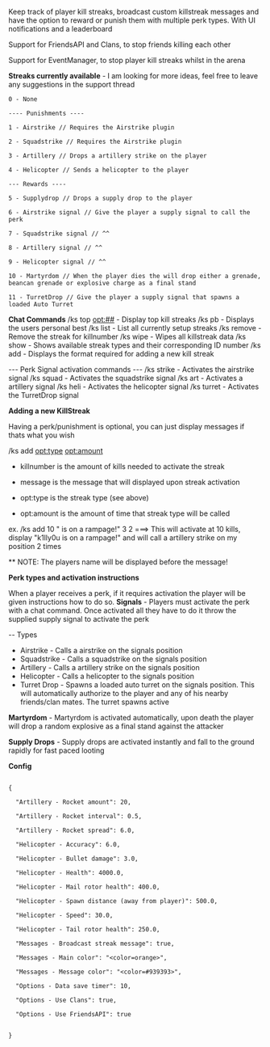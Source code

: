 Keep track of player kill streaks, broadcast custom killstreak messages and have the option to reward or punish them with multiple perk types. With UI notifications and a leaderboard


Support for FriendsAPI and Clans, to stop friends killing each other

Support for EventManager, to stop player kill streaks whilst in the arena

**Streaks currently available** - I am looking for more ideas, feel free to leave any suggestions in the support thread

````
0 - None

---- Punishments ----

1 - Airstrike // Requires the Airstrike plugin

2 - Squadstrike // Requires the Airstrike plugin

3 - Artillery // Drops a artillery strike on the player

4 - Helicopter // Sends a helicopter to the player

--- Rewards ----

5 - Supplydrop // Drops a supply drop to the player

6 - Airstrike signal // Give the player a supply signal to call the perk

7 - Squadstrike signal // ^^

8 - Artillery signal // ^^

9 - Helicopter signal // ^^

10 - Martyrdom // When the player dies the will drop either a grenade, beancan grenade or explosive charge as a final stand

11 - TurretDrop // Give the player a supply signal that spawns a loaded Auto Turret
````


**Chat Commands**
/ks top <opt:##> - Display top kill streaks
/ks pb - Displays the users personal best
/ks list - List all currently setup streaks
/ks remove <killnumber> - Remove the streak for killnumber
/ks wipe - Wipes all killstreak data
/ks show - Shows available streak types and their corresponding ID number
/ks add - Displays the format required for adding a new kill streak


--- Perk Signal activation commands ---
/ks strike - Activates the airstrike signal
/ks squad - Activates the squadstrike signal
/ks art - Activates a artillery signal
/ks heli - Activates the helicopter signal
/ks turret - Activates the TurretDrop signal

**Adding a new KillStreak**

Having a perk/punishment is optional, you can just display messages if thats what you wish

/ks add <killnumber> <message> <opt:type> <opt:amount>

- killnumber is the amount of kills needed to activate the streak

- message is the message that will displayed upon streak activation

- opt:type is the streak type (see above)

- opt:amount is the amount of time that streak type will be called


ex. /ks add 10 " is on a rampage!" 3 2 ===> This will activate at 10 kills, display "k1lly0u is on a rampage!" and will call a artillery strike on my position 2 times

** NOTE: The players name will be displayed before the message!

**Perk types and activation instructions**

When a player receives a perk, if it requires activation the player will be given instructions how to do so.
**Signals** - Players must activate the perk with a chat command. Once activated all they have to do it throw the supplied supply signal to activate the perk

-- Types


* Airstrike - Calls a airstrike on the signals position
* Squadstrike - Calls a squadstrike on the signals position
* Artillery - Calls a artillery strike on the signals position
* Helicopter - Calls a helicopter to the signals position
* Turret Drop - Spawns a loaded auto turret on the signals position. This will automatically authorize to the player and any of his nearby friends/clan mates. The turret spawns active

**Martyrdom** - Martyrdom is activated automatically, upon death the player will drop a random explosive as a final stand against the attacker

**Supply Drops** - Supply drops are activated instantly and fall to the ground rapidly for fast paced looting

**Config**

````

{

  "Artillery - Rocket amount": 20,

  "Artillery - Rocket interval": 0.5,

  "Artillery - Rocket spread": 6.0,

  "Helicopter - Accuracy": 6.0,

  "Helicopter - Bullet damage": 3.0,

  "Helicopter - Health": 4000.0,

  "Helicopter - Mail rotor health": 400.0,

  "Helicopter - Spawn distance (away from player)": 500.0,

  "Helicopter - Speed": 30.0,

  "Helicopter - Tail rotor health": 250.0,

  "Messages - Broadcast streak message": true,

  "Messages - Main color": "<color=orange>",

  "Messages - Message color": "<color=#939393>",

  "Options - Data save timer": 10,

  "Options - Use Clans": true,

  "Options - Use FriendsAPI": true


}

 
````